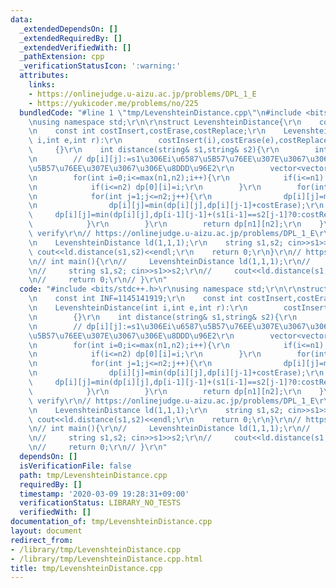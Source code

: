 ```yaml
---
data:
  _extendedDependsOn: []
  _extendedRequiredBy: []
  _extendedVerifiedWith: []
  _pathExtension: cpp
  _verificationStatusIcon: ':warning:'
  attributes:
    links:
    - https://onlinejudge.u-aizu.ac.jp/problems/DPL_1_E
    - https://yukicoder.me/problems/no/225
  bundledCode: "#line 1 \"tmp/LevenshteinDistance.cpp\"\n#include <bits/stdc++.h>\r\
    \nusing namespace std;\r\n\r\nstruct LevenshteinDistance{\r\n    const int INF=1145141919;\r\
    \n    const int costInsert,costErase,costReplace;\r\n    LevenshteinDistance(int\
    \ i,int e,int r):\r\n        costInsert(i),costErase(e),costReplace(r)\r\n   \
    \     {}\r\n    int distance(string& s1,string& s2){\r\n        int n1=s1.size(),n2=s2.size();\r\
    \n        // dp[i][j]:=s1\u306Ei\u6587\u5B57\u76EE\u307E\u3067\u3068s2\u306Ej\u6587\
    \u5B57\u76EE\u307E\u3067\u306E\u8DDD\u96E2\r\n        vector<vector<int>> dp(n1+1,vector<int>(n2+1,INF));\r\
    \n        for(int i=0;i<=max(n1,n2);i++){\r\n            if(i<=n1) dp[i][0]=i;\r\
    \n            if(i<=n2) dp[0][i]=i;\r\n        }\r\n        for(int i=1;i<=n1;i++){\r\
    \n            for(int j=1;j<=n2;j++){\r\n                dp[i][j]=min(dp[i][j],dp[i-1][j]+costInsert);\r\
    \n                dp[i][j]=min(dp[i][j],dp[i][j-1]+costErase);\r\n           \
    \     dp[i][j]=min(dp[i][j],dp[i-1][j-1]+(s1[i-1]==s2[j-1]?0:costReplace));\r\n\
    \            }\r\n        }\r\n        return dp[n1][n2];\r\n    }\r\n};\r\n//\
    \ verify\r\n// https://onlinejudge.u-aizu.ac.jp/problems/DPL_1_E\r\nint main(){\r\
    \n    LevenshteinDistance ld(1,1,1);\r\n    string s1,s2; cin>>s1>>s2;\r\n   \
    \ cout<<ld.distance(s1,s2)<<endl;\r\n    return 0;\r\n}\r\n// https://yukicoder.me/problems/no/225\r\
    \n// int main(){\r\n//     LevenshteinDistance ld(1,1,1);\r\n//     int n,m; cin>>n>>m;\r\
    \n//     string s1,s2; cin>>s1>>s2;\r\n//     cout<<ld.distance(s1,s2)<<endl;\r\
    \n//     return 0;\r\n// }\r\n"
  code: "#include <bits/stdc++.h>\r\nusing namespace std;\r\n\r\nstruct LevenshteinDistance{\r\
    \n    const int INF=1145141919;\r\n    const int costInsert,costErase,costReplace;\r\
    \n    LevenshteinDistance(int i,int e,int r):\r\n        costInsert(i),costErase(e),costReplace(r)\r\
    \n        {}\r\n    int distance(string& s1,string& s2){\r\n        int n1=s1.size(),n2=s2.size();\r\
    \n        // dp[i][j]:=s1\u306Ei\u6587\u5B57\u76EE\u307E\u3067\u3068s2\u306Ej\u6587\
    \u5B57\u76EE\u307E\u3067\u306E\u8DDD\u96E2\r\n        vector<vector<int>> dp(n1+1,vector<int>(n2+1,INF));\r\
    \n        for(int i=0;i<=max(n1,n2);i++){\r\n            if(i<=n1) dp[i][0]=i;\r\
    \n            if(i<=n2) dp[0][i]=i;\r\n        }\r\n        for(int i=1;i<=n1;i++){\r\
    \n            for(int j=1;j<=n2;j++){\r\n                dp[i][j]=min(dp[i][j],dp[i-1][j]+costInsert);\r\
    \n                dp[i][j]=min(dp[i][j],dp[i][j-1]+costErase);\r\n           \
    \     dp[i][j]=min(dp[i][j],dp[i-1][j-1]+(s1[i-1]==s2[j-1]?0:costReplace));\r\n\
    \            }\r\n        }\r\n        return dp[n1][n2];\r\n    }\r\n};\r\n//\
    \ verify\r\n// https://onlinejudge.u-aizu.ac.jp/problems/DPL_1_E\r\nint main(){\r\
    \n    LevenshteinDistance ld(1,1,1);\r\n    string s1,s2; cin>>s1>>s2;\r\n   \
    \ cout<<ld.distance(s1,s2)<<endl;\r\n    return 0;\r\n}\r\n// https://yukicoder.me/problems/no/225\r\
    \n// int main(){\r\n//     LevenshteinDistance ld(1,1,1);\r\n//     int n,m; cin>>n>>m;\r\
    \n//     string s1,s2; cin>>s1>>s2;\r\n//     cout<<ld.distance(s1,s2)<<endl;\r\
    \n//     return 0;\r\n// }\r\n"
  dependsOn: []
  isVerificationFile: false
  path: tmp/LevenshteinDistance.cpp
  requiredBy: []
  timestamp: '2020-03-09 19:28:31+09:00'
  verificationStatus: LIBRARY_NO_TESTS
  verifiedWith: []
documentation_of: tmp/LevenshteinDistance.cpp
layout: document
redirect_from:
- /library/tmp/LevenshteinDistance.cpp
- /library/tmp/LevenshteinDistance.cpp.html
title: tmp/LevenshteinDistance.cpp
---
```

